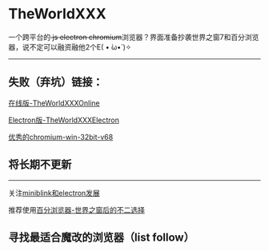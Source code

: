 # TheWorldXXX
一个跨平台的<del> js </del><del> electron </del><del>chromium</del>浏览器？界面准备抄袭世界之窗7和百分浏览器，说不定可以融资融他2个E( • ̀ω•́ )✧
_____________
## 失败（弃坑）链接：
[在线版-TheWorldXXXOnline](https://github.com/grdaimap/TheWorldXXX/tree/%E5%BA%9F%E5%BC%831-TheWorldXXXOnline#readme)

[Electron版-TheWorldXXXElectron](https://github.com/grdaimap/TheWorldXXX/tree/%E5%BA%9F%E5%BC%832-TheWorldXXXElectron#readme)

[优秀的chromium-win-32bit-v68](https://github.com/grdaimap/TheWorldXXX/raw/master/chromium-win86-v68.7z)

## 将长期不更新
___________________

关注[miniblink和electron发展](https://weolar.github.io/miniblink/)

推荐使用[百分浏览器-世界之窗后的不二选择](http://www.centbrowser.cn/)

## 寻找最适合魔改的浏览器（list follow）
